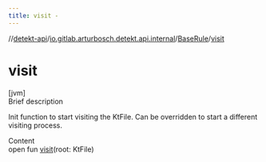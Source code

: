 ```yaml
---
title: visit -
---
```

//[detekt-api](../../index.md)/[io.gitlab.arturbosch.detekt.api.internal](../index.md)/[BaseRule](index.md)/[visit](visit.md)



# visit  
[jvm]  
Brief description  


Init function to start visiting the KtFile. Can be overridden to start a different visiting process.

  
Content  
open fun [visit](visit.md)(root: KtFile)  




